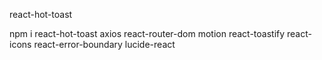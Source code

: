 react-hot-toast

npm i react-hot-toast axios react-router-dom motion react-toastify react-icons react-error-boundary lucide-react
